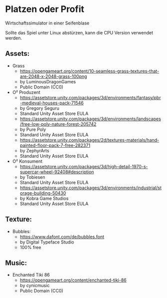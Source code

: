 # Platzen oder Profit

Wirtschaftssimulator in einer Seifenblase

Sollte das Spiel unter Linux abstürzen, kann die CPU Version verwendet werden. 

## Assets:
* Grass
  * https://opengameart.org/content/10-seamless-grass-textures-that-are-2048-x-2048-grass-100png
  * by LuminousDragonGames
  * Public Domain (CC0)
* O² Produzent
  * https://assetstore.unity.com/packages/3d/environments/fantasy/pbr-medieval-houses-pack-71546
  * by Gregory Seguru
  * Standard Unity Asset Store EULA
  * https://assetstore.unity.com/packages/3d/environments/landscapes/free-low-poly-nature-forest-205742
  * by Pure Poly
  * Standard Unity Asset Store EULA
  * https://assetstore.unity.com/packages/2d/textures-materials/hand-painted-floor-pack-7-free-282371
  * by ZephyrArts
  * Standard Unity Asset Store EULA
* O² Konsument
  * https://assetstore.unity.com/packages/3d/high-detail-1970-s-supercar-wheel-92408#description
  * by Tobiesen
  * Standard Unity Asset Store EULA
  * https://assetstore.unity.com/packages/3d/environments/industrial/storage-building-50430
  * by Kobra Game Studios
  * Standard Unity Asset Store EULA

## Texture:
* Bubbles:
  * https://www.dafont.com/de/bubbles.font
  * by Digital Typeface Studio
  * 100% free

## Music:
* Enchanted Tiki 86
  * https://opengameart.org/content/enchanted-tiki-86
  * by cynicmusic
  * Public Domain (CC0)

